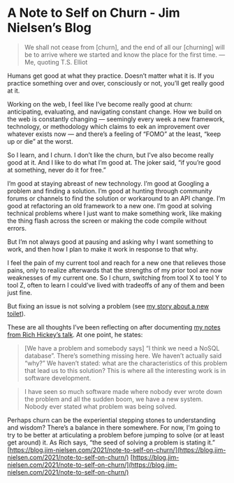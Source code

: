 # A Note to Self on Churn - Jim Nielsen’s Blog
> We shall not cease from \[churn], and the end of all our \[churning] will be to arrive where we started and know the place for the first time. — Me, quoting T.S. Elliot

Humans get good at what they practice. Doesn’t matter what it is. If you practice something over and over, consciously or not, you’ll get really good at it.

Working on the web, I feel like I’ve become really good at churn: anticipating, evaluating, and navigating constant change. How we build on the web is constantly changing — seemingly every week a new framework, technology, or methodology which claims to eek an improvement over whatever exists now — and there’s a feeling of “FOMO” at the least, “keep up or die” at the worst.

So I learn, and I churn. I don’t like the churn, but I’ve also become really good at it. And I like to do what I’m good at. The joker said, “if you’re good at something, never do it for free.”

I’m good at staying abreast of new technology. I’m good at Googling a problem and finding a solution. I’m good at hunting through community forums or channels to find the solution or workaround to an API change. I’m good at refactoring an old framework to a new one. I’m good at solving technical problems where I just want to make something work, like making the thing flash across the screen or making the code compile without errors.

But I’m not always good at pausing and asking why I want something to work, and then how I plan to make it work in response to that why.

I feel the pain of my current tool and reach for a new one that relieves those pains, only to realize afterwards that the strengths of my prior tool are now weaknesses of my current one. So I churn, switching from tool X to tool Y to tool Z, often to learn I could’ve lived with tradeoffs of any of them and been just fine.

But fixing an issue is not solving a problem (see [my story about a new toilet](https://blog.jim-nielsen.com/2021/a-new-toilet/)).

These are all thoughts I’ve been reflecting on after documenting [my notes from Rich Hickey’s talk](https://blog.jim-nielsen.com/2021/notes-hammock-driven-development/). At one point, he states:

> \[We have a problem and somebody says] “I think we need a NoSQL database”. There’s something missing here. We haven’t actually said “why?” We haven’t stated: what are the characteristics of this problem that lead us to this solution? This is where all the interesting work is in software development.

> I have seen so much software made where nobody ever wrote down the problem and all the sudden boom, we have a new system. Nobody ever stated what problem was being solved.

Perhaps churn can be the experiential stepping stones to understanding and wisdom? There’s a balance in there somewhere. For now, I’m going to try to be better at articulating a problem before jumping to solve (or at least get around) it. As Rich says, “the seed of solving a problem is stating it.” 
 [https://blog.jim-nielsen.com/2021/note-to-self-on-churn/](https://blog.jim-nielsen.com/2021/note-to-self-on-churn/) 
 [https://blog.jim-nielsen.com/2021/note-to-self-on-churn/](https://blog.jim-nielsen.com/2021/note-to-self-on-churn/)

